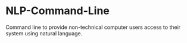 # NLP-Command-Line
Command line to provide non-technical computer users access to their system using natural language.
